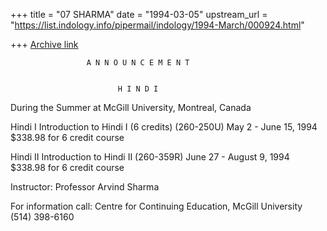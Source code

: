 +++
title = "07 SHARMA"
date = "1994-03-05"
upstream_url = "https://list.indology.info/pipermail/indology/1994-March/000924.html"

+++
[Archive link](https://list.indology.info/pipermail/indology/1994-March/000924.html)

                     A N N O U N C E M E N T


                            H I N D I

During the Summer
                               at
               McGill University, Montreal, Canada


Hindi I
Introduction to Hindi I (6 credits)
(260-250U)
May 2 - June 15, 1994
$338.98 for 6 credit course


Hindi II
Introduction to Hindi II
(260-359R)
June 27 - August 9, 1994
$338.98 for 6 credit course


Instructor:  Professor Arvind Sharma



For information call:
Centre for Continuing Education, McGill University
(514) 398-6160






